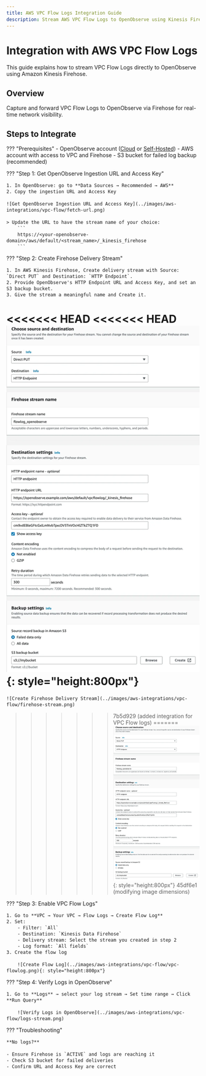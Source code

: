 ```yaml
---
title: AWS VPC Flow Logs Integration Guide
description: Stream AWS VPC Flow Logs to OpenObserve using Kinesis Firehose (no CloudWatch required). Direct setup for basic ingestion.
---
```


# Integration with AWS VPC Flow Logs
This guide explains how to stream VPC Flow Logs directly to OpenObserve using Amazon Kinesis Firehose.

## Overview
Capture and forward VPC Flow Logs to OpenObserve via Firehose for real-time network visibility.

## Steps to Integrate

??? "Prerequisites"
    - OpenObserve account ([Cloud](https://cloud.openobserve.ai/web/) or [Self-Hosted](../../../quickstart/#self-hosted-installation))
    - AWS account with access to VPC and Firehose
    - S3 bucket for failed log backup (recommended)

??? "Step 1: Get OpenObserve Ingestion URL and Access Key"

    1. In OpenObserve: go to **Data Sources → Recommended → AWS**
    2. Copy the ingestion URL and Access Key

    ![Get OpenObserve Ingestion URL and Access Key](../images/aws-integrations/vpc-flow/fetch-url.png)
    
    > Update the URL to have the stream name of your choice:
        ```
        https://<your-openobserve-domain>/aws/default/<stream_name>/_kinesis_firehose
        ```

??? "Step 2: Create Firehose Delivery Stream"
    
    1. In AWS Kinesis Firehose, Create delivery stream with Source: `Direct PUT` and Destination: `HTTP Endpoint`.
    2. Provide OpenObserve's HTTP Endpoint URL and Access Key, and set an S3 backup bucket.
    3. Give the stream a meaningful name and Create it.

<<<<<<< HEAD
<<<<<<< HEAD
    ![Create Firehose Delivery Stream](../images/aws-integrations/vpc-flow/firehose-stream.png){: style="height:800px"}
=======
    ![Create Firehose Delivery Stream](../images/aws-integrations/vpc-flow/firehose-stream.png)
>>>>>>> 7b5d929 (added integration for VPC Flow logs)
=======
    ![Create Firehose Delivery Stream](../images/aws-integrations/vpc-flow/firehose-stream.png){: style="height:800px"}
>>>>>>> 45df6e1 (modifying image dimensions)
   
??? "Step 3: Enable VPC Flow Logs"

    1. Go to **VPC → Your VPC → Flow Logs → Create Flow Log**
    2. Set:
        - Filter: `All`
        - Destination: `Kinesis Data Firehose`
        - Delivery stream: Select the stream you created in step 2
        - Log format: `All fields`
    3. Create the flow log

        ![Create Flow Log](../images/aws-integrations/vpc-flow/vpc-flowlog.png){: style="height:800px"}

??? "Step 4: Verify Logs in OpenObserve"

    1. Go to **Logs** → select your log stream → Set time range → Click **Run Query**

        ![Verify Logs in OpenObserve](../images/aws-integrations/vpc-flow/logs-stream.png)


??? "Troubleshooting"

    **No logs?**

    - Ensure Firehose is `ACTIVE` and logs are reaching it
    - Check S3 bucket for failed deliveries
    - Confirm URL and Access Key are correct


